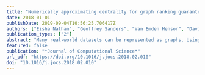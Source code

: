 ```yaml
---
title: "Numerically approximating centrality for graph ranking guarantees"
date: 2018-01-01
publishDate: 2019-09-04T10:56:25.706417Z
authors: ["Eisha Nathan", "Geoffrey Sanders", "Van Emden Henson", "David A. Bader"]
publication_types: ["2"]
abstract: "Many real-world datasets can be represented as graphs. Using iterative solvers to approximate graph centrality measures allows us to obtain a ranking vector on the nodes of the graph, consisting of a number for each vertex in the graph identifying its relative importance. In this work the centrality measures we use are Katz Centrality and PageRank. Given an approximate solution, we use the residual to accurately estimate how much of the ranking matches the ranking given by the exact solution. Using probabilistic matrix norms, we obtain bounds on the accuracy of the approximation compared to the exact solution with respect to the highly ranked nodes and apply numerical analysis to the computation of centrality with iterative methods. This relates the numerical accuracy of the linear solver to the data analysis accuracy of finding the correct ranking. In particular, we answer the question of which pairwise rankings are reliable given an approximate solution to the linear system. Experiments on many real-world undirected and directed networks up to several million vertices and several hundred million edges validate our theory and show that we are able to accurately estimate large portions of the approximation. We also analyze the difference between global centrality scores and personalized scores (w.r.t. specific seed vertices). By analyzing convergence error, we develop confidence in the ranking schemes of data mining. We show we are able to accurately guarantee ranking of vertices with an approximation to centrality metrics faster than current methods."
featured: false
publication: "*Journal of Computational Science*"
url_pdf: "https://doi.org/10.1016/j.jocs.2018.02.010"
doi: "10.1016/j.jocs.2018.02.010"
---
```


